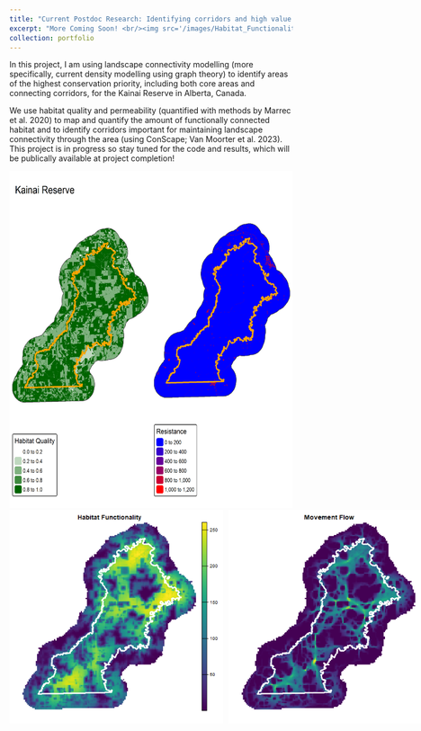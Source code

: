 ```yaml
---
title: "Current Postdoc Research: Identifying corridors and high value areas for conservation in the Kainai Reserve"
excerpt: "More Coming Soon! <br/><img src='/images/Habitat_Functionality_theta0.1.png' alt='Habitat Functionality Map' width='280' height='280'>"
collection: portfolio
---
```


In this project, I am using landscape connectivity modelling (more specifically, current density modelling using graph theory) to identify areas of the highest conservation priority, including both core areas and connecting corridors, for the Kainai Reserve in Alberta, Canada.   

We use habitat quality and permeability (quantified with methods by Marrec et al. 2020) to map and quantify the amount of functionally connected habitat and to identify corridors important for maintaining landscape connectivity through the area (using ConScape; Van Moorter et al. 2023). This project is in progress so stay tuned for the code and results, which will be publically available at project completion!

<img src='/images/maps_QandR_25m.png' alt='QandRMapImageSmaller' width='600' height='600'>

<div style="display: flex; gap: 10px;">
  <img src='/images/Habitat_Functionality_theta0.1.png' alt='Habitat Functionality Map' width='380' height='380'>
  <img src='/images/movement_flow_theta0.1_alpha0.02.png' alt='Movement Flow Map' width='380' height='380'>
</div>
